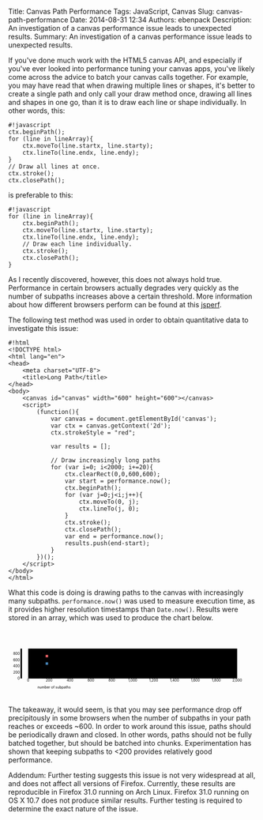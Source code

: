 Title: Canvas Path Performance
Tags: JavaScript, Canvas
Slug: canvas-path-performance
Date: 2014-08-31 12:34
Authors: ebenpack
Description: An investigation of a canvas performance issue leads to unexpected results.
Summary: An investigation of a canvas performance issue leads to unexpected results.

If you've done much work with the HTML5 canvas API, and especially if you've ever looked into performance tuning your canvas apps, you've likely come across the advice to batch your canvas calls together. For example, you may have read that when drawing multiple lines or shapes, it's better to create a single path and only call your draw method once, drawing all lines and shapes in one go, than it is to draw each line or shape individually. In other words, this:

    #!javascript
    ctx.beginPath();
    for (line in lineArray){
        ctx.moveTo(line.startx, line.starty);
        ctx.lineTo(line.endx, line.endy);
    }
    // Draw all lines at once.
    ctx.stroke();
    ctx.closePath();

is preferable to this:

    #!javascript
    for (line in lineArray){
        ctx.beginPath();
        ctx.moveTo(line.startx, line.starty);
        ctx.lineTo(line.endx, line.endy);
        // Draw each line individually.
        ctx.stroke();
        ctx.closePath();
    }

As I recently discovered, however, this does not always hold true. Performance in certain browsers actually degrades very quickly as the number of subpaths increases above a certain threshold. More information about how different browsers perform can be found at this [jsperf](http://jsperf.com/canvas-path-performance/2).

The following test method was used in order to obtain quantitative data to investigate this issue:

    #!html
    <!DOCTYPE html>
    <html lang="en">
    <head>
        <meta charset="UTF-8">
        <title>Long Path</title>
    </head>
    <body>
        <canvas id="canvas" width="600" height="600"></canvas>
        <script>
            (function(){
                var canvas = document.getElementById('canvas');
                var ctx = canvas.getContext('2d');
                ctx.strokeStyle = "red";

                var results = [];

                // Draw increasingly long paths
                for (var i=0; i<2000; i+=20){
                    ctx.clearRect(0,0,600,600);
                    var start = performance.now();
                    ctx.beginPath();
                    for (var j=0;j<i;j++){
                        ctx.moveTo(0, j);
                        ctx.lineTo(j, 0);
                    }
                    ctx.stroke();
                    ctx.closePath();
                    var end = performance.now();
                    results.push(end-start);
                }
            })();
        </script>
    </body>
    </html>

What this code is doing is drawing paths to the canvas with increasingly many subpaths. `performance.now()` was used to measure execution time, as it provides higher resolution timestamps than `Date.now()`. Results were stored in an array, which was used to produce the chart below.

<svg viewBox="0,0,1000,280">
    <g transform="translate(80,80)">
        <g class="x axis" transform="translate(0,120)">
            <line class="tick minor" y2="-120" x2="0" transform="translate(42,0)" style="opacity: 1;"></line>
            <line class="tick minor" y2="-120" x2="0" transform="translate(126,0)" style="opacity: 1;"></line>
            <line class="tick minor" y2="-120" x2="0" transform="translate(210,0)" style="opacity: 1;"></line>
            <line class="tick minor" y2="-120" x2="0" transform="translate(294,0)" style="opacity: 1;"></line>
            <line class="tick minor" y2="-120" x2="0" transform="translate(378,0)" style="opacity: 1;"></line>
            <line class="tick minor" y2="-120" x2="0" transform="translate(462.00000000000006,0)" style="opacity: 1;"></line>
            <line class="tick minor" y2="-120" x2="0" transform="translate(546,0)" style="opacity: 1;"></line>
            <line class="tick minor" y2="-120" x2="0" transform="translate(630,0)" style="opacity: 1;"></line>
            <line class="tick minor" y2="-120" x2="0" transform="translate(714,0)" style="opacity: 1;"></line>
            <line class="tick minor" y2="-120" x2="0" transform="translate(798,0)" style="opacity: 1;"></line>
            <g transform="translate(0,0)" style="opacity: 1;">
                <line class="tick" y2="-120" x2="0"></line>
                <text y="3" x="0" dy=".71em" text-anchor="middle">0</text>
            </g>
            <g transform="translate(84,0)" style="opacity: 1;">
                <line class="tick" y2="-120" x2="0"></line>
                <text y="3" x="0" dy=".71em" text-anchor="middle">200</text>
            </g>
            <g transform="translate(168,0)" style="opacity: 1;">
                <line class="tick" y2="-120" x2="0"></line>
                <text y="3" x="0" dy=".71em" text-anchor="middle">400</text>
            </g>
            <g transform="translate(252,0)" style="opacity: 1;">
                <line class="tick" y2="-120" x2="0"></line>
                <text y="3" x="0" dy=".71em" text-anchor="middle">600</text>
            </g>
            <g transform="translate(336,0)" style="opacity: 1;">
                <line class="tick" y2="-120" x2="0"></line>
                <text y="3" x="0" dy=".71em" text-anchor="middle">800</text>
            </g>
            <g transform="translate(420,0)" style="opacity: 1;">
                <line class="tick" y2="-120" x2="0"></line>
                <text y="3" x="0" dy=".71em" text-anchor="middle">1,000</text>
            </g>
            <g transform="translate(504,0)" style="opacity: 1;">
                <line class="tick" y2="-120" x2="0"></line>
                <text y="3" x="0" dy=".71em" text-anchor="middle">1,200</text>
            </g>
            <g transform="translate(588,0)" style="opacity: 1;">
                <line class="tick" y2="-120" x2="0"></line>
                <text y="3" x="0" dy=".71em" text-anchor="middle">1,400</text>
            </g>
            <g transform="translate(672,0)" style="opacity: 1;">
                <line class="tick" y2="-120" x2="0"></line>
                <text y="3" x="0" dy=".71em" text-anchor="middle">1,600</text>
            </g>
            <g transform="translate(756,0)" style="opacity: 1;">
                <line class="tick" y2="-120" x2="0"></line>
                <text y="3" x="0" dy=".71em" text-anchor="middle">1,800</text>
            </g>
            <g transform="translate(840,0)" style="opacity: 1;">
                <line class="tick" y2="-120" x2="0"></line>
                <text y="3" x="0" dy=".71em" text-anchor="middle">2,000</text>
            </g>
            <path class="domain" d="M0,-120V0H840V-120"></path>
        </g>
        <g class="y axis" transform="translate(-25,0)">
            <g transform="translate(0,120)" style="opacity: 1;">
                <line class="tick" x2="-6" y2="0"></line>
                <text x="-9" y="0" dy=".32em" text-anchor="end">0</text>
            </g>
            <g transform="translate(0,95.24057071334579)" style="opacity: 1;">
                <line class="tick" x2="-6" y2="0"></line>
                <text x="-9" y="0" dy=".32em" text-anchor="end">200</text>
            </g>
            <g transform="translate(0,70.4811414266916)" style="opacity: 1;">
                <line class="tick" x2="-6" y2="0"></line>
                <text x="-9" y="0" dy=".32em" text-anchor="end">400</text>
            </g>
            <g transform="translate(0,45.7217121400374)" style="opacity: 1;">
                <line class="tick" x2="-6" y2="0"></line>
                <text x="-9" y="0" dy=".32em" text-anchor="end">600</text>
            </g>
            <g transform="translate(0,20.962282853383186)" style="opacity: 1;">
                <line class="tick" x2="-6" y2="0"></line>
                <text x="-9" y="0" dy=".32em" text-anchor="end">800</text>
            </g>
            <path class="domain" d="M-6,0H0V120H-6"></path>
        </g>
        <text class="y label" text-anchor="end" y="6" dy=".75em" transform="rotate(-90)">execution time</text>
        <text class="y label" text-anchor="end" y="25" dy=".75em" transform="rotate(-90)">(milliseconds)</text>
        <text class="x label" text-anchor="end" x="160" y="160" dx=".75em">number of subpaths</text>
        <rect x="70" y="55" width="10" height="10" style="fill: steelblue;"></rect>
        <rect x="70" y="25" width="10" height="10" style="fill: rgb(223, 94, 98);"></rect>
        <text text-anchor="start" x="90" y="65">Chrome</text>
        <text text-anchor="start" x="90" y="35">Firefox</text>
        <path class="chartline1" d="M0,119.99715266556885L8.4,119.9870012997277L16.8,119.98997243134718L25.2,119.98353497935483L33.6,119.97474538213508L42,119.96347984159884L50.4,119.95085253289156L58.800000000000004,119.93599687524448L67.2,119.9170559117332L75.6,119.9005908915384L84,119.81380909178408L92.4,119.52251440624426L100.8,119.83237866373032L109.2,119.80402911705758L117.60000000000001,119.76874693053983L126,119.738292832566L134.4,119.7139047945691L142.8,119.67664185348825L151.2,119.61981896340477L159.6,119.43065692356936L168,119.56101531875817L176.4,119.34276094957032L184.8,119.45318800419147L193.20000000000002,119.42483845751872L201.6,119.38274742789397L210,119.32716250924355L218.4,119.27479631613893L226.8,119.24335184110872L235.20000000000002,119.18900489344098L243.6,119.14765664694629L252,119.09677601965141L260.4,119.03970553519125L268.8,118.99588134538007L277.2,118.93484935224404L285.6,118.89795780227784L294,118.83630682365047L302.4,118.7975583163095L310.8,118.75744804124787L319.2,118.70842437132778L327.6,118.66398119602526L336,118.62647066056772L344.40000000000003,117.35395979214475L352.8,118.54488834092231L361.2,118.37231511892041L369.6,118.44547923246071L378,118.43557546054588L386.40000000000003,118.40512136257203L394.8,118.38159990444316L403.2,118.3497840382983L411.59999999999997,118.32527220311306L420,118.31895854875941L428.40000000000003,118.3085595880912L436.8,118.28800926158183L445.20000000000005,118.2777340990027L453.6,118.25755516405836L462.00000000000006,118.24430886940937L470.40000000000003,118.23948078041511L478.80000000000007,118.22722486282248L487.2,117.81287581395424L495.59999999999997,118.21360717705883L504,118.21385477143552L512.4,118.21992083186285L520.8,118.2107598426277L529.2,118.2123692051754L537.6,118.2080363053849L546,118.20357960840603L554.4,118.20902668289163L562.8000000000001,118.20741731989354L571.2,118.210017059948L579.6,118.20345581121768L588,118.20543656533043L596.4,118.19119989362507L604.8,117.79133511083886L613.1999999999999,118.1970183596757L621.6,118.19738975079036L630,118.19738975079036L638.4,118.1940472280562L646.8000000000001,118.19491380792424L655.2,118.19305685054947L663.6,118.19144748755137L672,118.18327687582297L680.4000000000001,118.17312550998182L688.8000000000001,118.1783249905411L697.2,118.09253356784315L705.6,118.08894345073232L714,118.05910833824981L722.4,118.16730704438154L730.8,118.08931484184697L739.2,118.09216217627812L747.6,118.06269845536065L756,118.02667348571286L764.4,118.16520249263009L772.8000000000001,118.16185996989593L781.2,118.15938402702982L789.6,118.15220379190741L798,118.15307037267618L806.4,118.15269898066077L814.8,118.1533179666025L823.1999999999999,118.14081445508356L831.6,118.15282277784912"></path>
        <path class="chartline2" d="M0,119.9912308291324L8.4,119.93999391376089L16.8,119.94360581930523L25.2,119.90974680456713L33.6,119.87566829748843L42,119.82725767097L50.4,119.53072611852409L58.800000000000004,119.75350762553386L67.2,119.72090193310626L75.6,119.61835568103258L84,119.55524278160658L92.4,119.50405129978782L100.8,119.51322144961271L109.2,119.43695720792967L117.60000000000001,119.2900369828913L126,119.27491726600596L134.4,119.13142993583818L142.8,119.00078123633557L151.2,118.96507900588423L159.6,118.85537802152959L168,118.76208870108046L176.4,118.64402682884715L184.8,118.53474997351618L193.20000000000002,118.3230038679366L201.6,118.2931461007684L210,118.15872641638828L218.4,118.02142188710482L226.8,117.88072333525474L235.20000000000002,117.73717732523956L243.6,117.2005280847888L252,117.35293759909716L260.4,113.53191762891937L268.8,110.89718666177275L277.2,107.63527545794592L285.6,104.35110008011594L294,101.0171323758162L302.4,97.60070289708865L310.8,94.36911902300646L319.2,90.6793943448271L327.6,87.55608221704398L336,83.95848440410875L344.40000000000003,80.20568223248725L352.8,77.28288236202775L361.2,74.23344556239297L369.6,70.37056569170028L378,67.10857748604835L386.40000000000003,63.670215857264495L394.8,60.44323352311505L403.2,56.307507465220645L411.59999999999997,53.56912510887422L420,47.83764392968311L428.40000000000003,46.02670646541338L436.8,43.49289827456225L445.20000000000005,40.17975473585841L453.6,36.59497661262485L462.00000000000006,32.873368598367264L470.40000000000003,29.00521311227945L478.80000000000007,25.453203722315394L487.2,21.83521949049407L495.59999999999997,19.685698811483718L504,16.636561229551546L512.4,14.742435425402121L520.8,15.10897636870753L529.2,14.755852931523862L537.6,12.933001848866894L546,12.931146872425032L554.4,14.418725571225323L562.8000000000001,13.544054412295864L571.2,11.614251384718287L579.6,12.094303540951373L588,10.586572152277313L596.4,11.398966042519348L604.8,10.661775823806948L613.1999999999999,10.117330953248143L621.6,11.77077925869709L630,9.823872417368008L638.4,7.789974683008694L646.8000000000001,10.0715295991846L655.2,8.72169144321795L663.6,7.964194654778922L672,5.639081960224502L680.4000000000001,8.914967881129385L688.8000000000001,5.657684833622511L697.2,5.7032650859815135L705.6,6.380235544579136L714,4.908095464115149L722.4,4.899469774139476L730.8,3.6037475599813007L739.2,3.914607889343941L747.6,3.4469436183657365L756,4.266697744151614L764.4,3.4666475435839743L772.8000000000001,4.536972788419362L781.2,3.9160970452180948L789.6,2.7566662044977335L798,1.1558531031896564L806.4,1.372214985373617L814.8,1.626467955355011L823.1999999999999,1.313460859676212L831.6,0"></path>
    </g>
</svg>

The takeaway, it would seem, is that you may see performance drop off precipitously in some browsers when the number of subpaths in your path reaches or exceeds ~600. In order to work around this issue, paths should be periodically drawn and closed. In other words, paths should not be fully batched together, but should be batched into chunks. Experimentation has shown that keeping subpaths to <200 provides relatively good performance.

Addendum: Further testing suggests this issue is not very widespread at all, and does not affect all versions of Firefox. Currently, these results are reproducible in Firefox 31.0 running on Arch Linux. Firefox 31.0 running on OS X 10.7 does not produce similar results. Further testing is required to determine the exact nature of the issue.